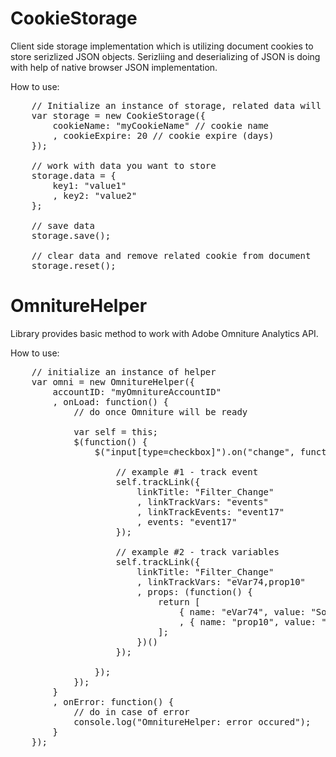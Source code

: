 CookieStorage
=============

Client side storage implementation which is utilizing document cookies to store serizlized JSON objects. Serizliing and deserializing of JSON is doing with help of native browser JSON implementation.

How to use:

<pre>
    // Initialize an instance of storage, related data will be read automatically
    var storage = new CookieStorage({
        cookieName: "myCookieName" // cookie name
        , cookieExpire: 20 // cookie expire (days)
    });

    // work with data you want to store
    storage.data = {
        key1: "value1"
        , key2: "value2"
    };

    // save data
    storage.save();

    // clear data and remove related cookie from document
    storage.reset();
</pre>



OmnitureHelper
=============

Library provides basic method to work with Adobe Omniture Analytics API.

How to use:

<pre>
    // initialize an instance of helper
    var omni = new OmnitureHelper({
        accountID: "myOmnitureAccountID"
        , onLoad: function() {
            // do once Omniture will be ready

            var self = this;
            $(function() {
                $("input[type=checkbox]").on("change", function(event) {

                    // example #1 - track event
                    self.trackLink({
                        linkTitle: "Filter_Change"
                        , linkTrackVars: "events"
                        , linkTrackEvents: "event17"
                        , events: "event17"
                    });

                    // example #2 - track variables
                    self.trackLink({
                        linkTitle: "Filter_Change"
                        , linkTrackVars: "eVar74,prop10"
                        , props: (function() {
                            return [
                                { name: "eVar74", value: "SomeValue" }
                                , { name: "prop10", value: "SomeAnotherValue" }
                            ];
                        })()
                    });

                });
            });
        }
        , onError: function() {
            // do in case of error
            console.log("OmnitureHelper: error occured");
        }
    });
</pre>